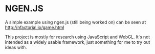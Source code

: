 NGEN.JS
=======
A simple example using ngen.js (still being worked on) can be seen
at http://nfactorial.io/game.html

This project is mostly for research using JavaScript and WebGL.
It's not intended as a widely usable framework, just something for me
to try out ideas with.